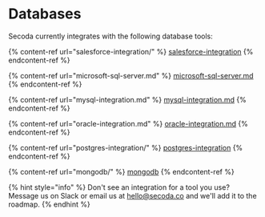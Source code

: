 # Databases

Secoda currently integrates with the following database tools:

{% content-ref url="salesforce-integration/" %}
[salesforce-integration](salesforce-integration/)
{% endcontent-ref %}

{% content-ref url="microsoft-sql-server.md" %}
[microsoft-sql-server.md](microsoft-sql-server.md)
{% endcontent-ref %}

{% content-ref url="mysql-integration.md" %}
[mysql-integration.md](mysql-integration.md)
{% endcontent-ref %}

{% content-ref url="oracle-integration.md" %}
[oracle-integration.md](oracle-integration.md)
{% endcontent-ref %}

{% content-ref url="postgres-integration/" %}
[postgres-integration](postgres-integration/)
{% endcontent-ref %}

{% content-ref url="mongodb/" %}
[mongodb](mongodb/)
{% endcontent-ref %}

{% hint style="info" %}
Don't see an integration for a tool you use? Message us on Slack or email us at hello@secoda.co and we'll add it to the roadmap.&#x20;
{% endhint %}
